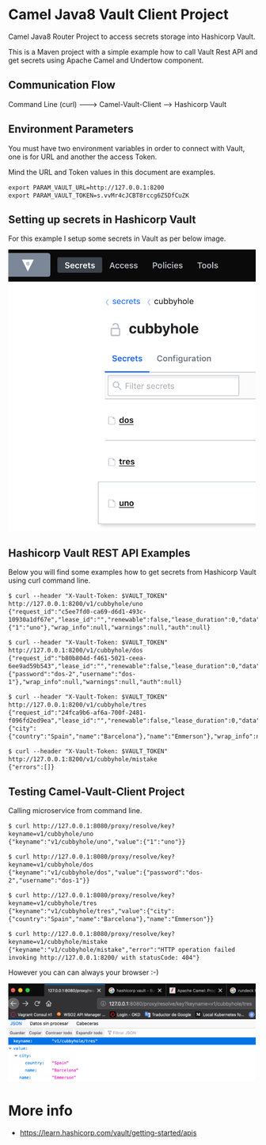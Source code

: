 Camel Java8 Vault Client Project
==========================

Camel Java8 Router Project to access secrets storage into Hashicorp Vault. 

This is a Maven project with a simple example how to call Vault Rest API and get secrets using Apache Camel and Undertow component.

Communication Flow
------------------
Command Line (curl) ---> Camel-Vault-Client  --> Hashicorp Vault


Environment Parameters
------------------
You must have two environment variables in order to connect with Vault, one is for URL and another the access Token.

Mind the URL and Token values in this document are examples.

```
export PARAM_VAULT_URL=http://127.0.0.1:8200
export PARAM_VAULT_TOKEN=s.vvMr4cJCBT8rccg6Z5DfCuZK
```

Setting up secrets in Hashicorp Vault
------------------
For this example I setup some secrets in Vault as per below image.

<img src="vault_cubbyhole.png" width="500">



Hashicorp Vault REST API Examples
------------------
Below you will find some examples how to get secrets from Hashicorp Vault using curl command line.

```
$ curl --header "X-Vault-Token: $VAULT_TOKEN" http://127.0.0.1:8200/v1/cubbyhole/uno
{"request_id":"c5ee7fd0-ca69-d6d1-493c-10930a1df67e","lease_id":"","renewable":false,"lease_duration":0,"data":{"1":"uno"},"wrap_info":null,"warnings":null,"auth":null}
```

```
$ curl --header "X-Vault-Token: $VAULT_TOKEN" http://127.0.0.1:8200/v1/cubbyhole/dos
{"request_id":"b80b804d-f461-5021-ceea-6ee9ad59b543","lease_id":"","renewable":false,"lease_duration":0,"data":{"password":"dos-2","username":"dos-1"},"wrap_info":null,"warnings":null,"auth":null}
```

```
$ curl --header "X-Vault-Token: $VAULT_TOKEN" http://127.0.0.1:8200/v1/cubbyhole/tres
{"request_id":"24fca9b6-af6a-700f-2481-f096fd2ed9ea","lease_id":"","renewable":false,"lease_duration":0,"data":{"city":{"country":"Spain","name":"Barcelona"},"name":"Emmerson"},"wrap_info":null,"warnings":null,"auth":null}
```

```
$ curl --header "X-Vault-Token: $VAULT_TOKEN" http://127.0.0.1:8200/v1/cubbyhole/mistake
{"errors":[]}
```


Testing Camel-Vault-Client Project
------------------

Calling microservice from command line.

```
$ curl http://127.0.0.1:8080/proxy/resolve/key?keyname=v1/cubbyhole/uno
{"keyname":"v1/cubbyhole/uno","value":{"1":"uno"}}
```

```
$ curl http://127.0.0.1:8080/proxy/resolve/key?keyname=v1/cubbyhole/dos
{"keyname":"v1/cubbyhole/dos","value":{"password":"dos-2","username":"dos-1"}}
```

```
$ curl http://127.0.0.1:8080/proxy/resolve/key?keyname=v1/cubbyhole/tres
{"keyname":"v1/cubbyhole/tres","value":{"city":{"country":"Spain","name":"Barcelona"},"name":"Emmerson"}}
```

```
$ curl http://127.0.0.1:8080/proxy/resolve/key?keyname=v1/cubbyhole/mistake
{"keyname":"v1/cubbyhole/mistake","error":"HTTP operation failed invoking http://127.0.0.1:8200/ with statusCode: 404"}
```


However you can can always your browser :-)

<img src="vault_camel_client.png" width="500">



More info
===========

*   https://learn.hashicorp.com/vault/getting-started/apis


